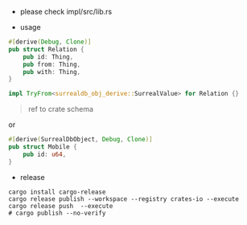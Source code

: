 * please check
impl/src/lib.rs

* usage
```rs
#[derive(Debug, Clone)]
pub struct Relation {
    pub id: Thing,
    pub from: Thing,
    pub with: Thing,
}

impl TryFrom<surrealdb_obj_derive::SurrealValue> for Relation {}
```
> ref to crate schema

or

```rs
#[derive(SurrealDbObject, Debug, Clone)]
pub struct Mobile {
    pub id: u64,
}
```

* release
```
cargo install cargo-release
cargo release publish --workspace --registry crates-io --execute
cargo release push  --execute
# cargo publish --no-verify
```